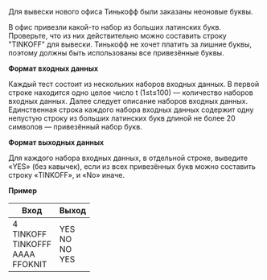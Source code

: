 Для вывески нового офиса Тинькофф были заказаны неоновые буквы.

В офис привезли какой-то набор из больших латинских букв. Проверьте, что из них действительно можно составить строку "TINKOFF" для вывески. Тинькофф не хочет платить за лишние буквы, поэтому должны быть использованы все привезённые буквы.

**Формат входных данных**

Каждый тест состоит из нескольких наборов входных данных. В первой строке находится одно целое число t (1≤t≤100) — количество наборов входных данных. Далее следует описание наборов входных данных. Единственная строка каждого набора входных данных содержит одну непустую строку из больших латинских букв длиной не более 20 символов — привезённый набор букв.

**Формат выходных данных**

Для каждого набора входных данных, в отдельной строке, выведите «YES» (без кавычек), если из всех привезённых букв можно составить строку «TINKOFF», и «No» иначе.

**Пример**

<table>
<thead>
<tr>
<th>Вход</th>
<th>Выход</th>
</tr>
</thead>
<tbody>
<tr>
<td>
4<br>TINKOFF<br>TINKOFFF<br>AAAA<br>FFOKNIT
</td>
<td>
YES<br>NO<br>NO<br>YES
</td>
</tr>
</tbody>
</table>
